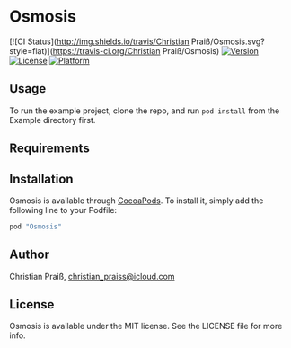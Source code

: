 # Osmosis

[![CI Status](http://img.shields.io/travis/Christian Praiß/Osmosis.svg?style=flat)](https://travis-ci.org/Christian Praiß/Osmosis)
[![Version](https://img.shields.io/cocoapods/v/Osmosis.svg?style=flat)](http://cocoapods.org/pods/Osmosis)
[![License](https://img.shields.io/cocoapods/l/Osmosis.svg?style=flat)](http://cocoapods.org/pods/Osmosis)
[![Platform](https://img.shields.io/cocoapods/p/Osmosis.svg?style=flat)](http://cocoapods.org/pods/Osmosis)

## Usage

To run the example project, clone the repo, and run `pod install` from the Example directory first.

## Requirements

## Installation

Osmosis is available through [CocoaPods](http://cocoapods.org). To install
it, simply add the following line to your Podfile:

```ruby
pod "Osmosis"
```

## Author

Christian Praiß, christian_praiss@icloud.com

## License

Osmosis is available under the MIT license. See the LICENSE file for more info.
